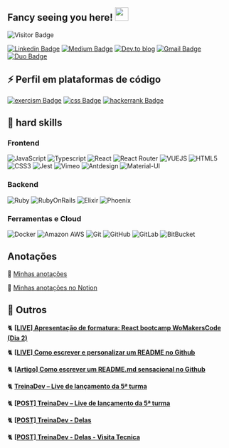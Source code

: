 ## Fancy seeing you here! <img src="https://raw.githubusercontent.com/aemmadi/aemmadi/master/wave.gif" width="30">

![Visitor Badge](https://visitor-badge.laobi.icu/badge?page_id=reginadiana.reginadiana)

[![Linkedin Badge](https://img.shields.io/badge/-linkedin-blue?style=for-the-badge&logo=Linkedin&logoColor=white&link=https://www.linkedin.com/in/diana-regina/)](https://www.linkedin.com/in/diana-regina/)
[![Medium Badge](https://img.shields.io/badge/-medium-black?style=for-the-badge&labelColor=000000&logo=Medium&link=https://medium.com/@dianareginadr19)](https://medium.com/@dianareginadr19)
[![Dev.to blog](https://img.shields.io/badge/dev.to-0A0A0A?style=for-the-badge&logo=dev.to&logoColor=white)](https://dev.to/reginadiana)
[![Gmail Badge](https://img.shields.io/badge/-gmail-c14438?style=for-the-badge&logo=Gmail&logoColor=white&link=mailto:dianareginadr19@gmail.com)](mailto:dianareginadr19@gmail.com)
[![Duo Badge](https://img.shields.io/badge/-duolingo-green?style=for-the-badge&labelColor=white&logo=Duolingo&link=https://www.duolingo.com/profile/reginadianasilva)](https://www.duolingo.com/profile/reginadianasilva)

## ⚡ Perfil em plataformas de código
[![exercism Badge](https://img.shields.io/badge/-exercism-violet?style=for-the-badge&logo=exercism&logoColor=white&link=https://exercism.org/profiles/reginadiana)](https://exercism.org/profiles/reginadiana)
[![css Badge](https://img.shields.io/badge/-cssbattle-yellow?style=for-the-badge&logo=css&logoColor=white&link=https://cssbattle.dev/player/dianaregina)](https://cssbattle.dev/player/dianaregina)
[![hackerrank Badge](https://img.shields.io/badge/-hackerrank-green?style=for-the-badge&logo=hackerrank&logoColor=white&link=https://www.hackerrank.com/profile/dianaregina22)](https://www.hackerrank.com/profile/dianaregina22)

## 💜 hard skills

### Frontend

![JavaScript](https://img.shields.io/badge/-JavaScript-lightyellow?style=for-the-badge&logo=javascript)
![Typescript](https://img.shields.io/badge/-Typescript-lightblue?style=for-the-badge&logo=typescript)
![React](https://img.shields.io/badge/-React-blue?style=for-the-badge&logo=react)
![React Router](https://img.shields.io/badge/-React%20Router-orange?style=for-the-badge&logo=react-router)
![VUEJS](https://img.shields.io/badge/-Vue-lightgreen?style=for-the-badge&logo=vue.js)
![HTML5](https://img.shields.io/badge/-HTML5-orange?style=for-the-badge&logo=html5&logoColor=white)
![CSS3](https://img.shields.io/badge/-CSS3-orange?style=for-the-badge&logo=css3)
![Jest](https://img.shields.io/badge/-Jest-red?style=for-the-badge&logo=jest)
![Vimeo](https://img.shields.io/badge/-Vimeo-blue?style=for-the-badge&logo=vimeo)
![Antdesign](https://img.shields.io/badge/-Antdesign-blue?style=for-the-badge&logo=antdesign)
![Material-UI](https://img.shields.io/badge/-MUI-lightblue?style=for-the-badge&logo=mui)

### Backend
![Ruby](https://img.shields.io/badge/-Ruby-red?style=for-the-badge&logo=ruby)
![RubyOnRails](https://img.shields.io/badge/-RubyOnRails-red?style=for-the-badge&logo=rubyonrails)
![Elixir](https://img.shields.io/badge/-Elixir-violet?style=for-the-badge&logo=elixir)
![Phoenix](https://img.shields.io/badge/-Phoenix-orange?style=for-the-badge&logo=elixir)

### Ferramentas e Cloud
![Docker](https://img.shields.io/badge/-Docker-lightblue?style=for-the-badge&logo=docker)
![Amazon AWS](https://img.shields.io/badge/Amazon%20AWS-232F3E?style=for-the-badge&logo=amazon-aws)
![Git](https://img.shields.io/badge/-Git-black?style=for-the-badge&logo=git)
![GitHub](https://img.shields.io/badge/-GitHub-181717?style=for-the-badge&logo=github)
![GitLab](https://img.shields.io/badge/-GitLab-FCA121?style=for-the-badge&logo=gitlab)
![BitBucket](https://img.shields.io/badge/-BitBucket-darkblue?style=for-the-badge&logo=bitbucket)

## Anotações

📁 [Minhas anotações](https://gist.github.com/reginadiana/4d3ab2afa9292940d06a2caf9cc4547c)

📁 [Minhas anotações no Notion](https://stormy-rodent-6fd.notion.site/Getting-Started-1517754124b1487d984b8b1b158d347c)

## 🦋 Outros

🐈 [**[LIVE] Apresentação de formatura: React bootcamp WoMakersCode (Dia 2)**](https://www.youtube.com/watch?v=K0mvk8zctoM)

🐈 [**[LIVE] Como escrever e personalizar um README no Github**](https://www.youtube.com/watch?v=2A_ebBA3jzM)

🐈 [**[Artigo] Como escrever um README.md sensacional no Github**](https://dev.to/reginadiana/como-escrever-um-readme-md-sensacional-no-github-4509)

🐈 [**TreinaDev – Live de lançamento da 5ª turma**](https://www.youtube.com/watch?v=7D_zafaq0RA&t=2124s)

🐈 [**[POST] TreinaDev – Live de lançamento da 5ª turma**](https://www.instagram.com/p/CGitDfqgEn1/)

🐈 [**[POST] TreinaDev - Delas**](https://www.instagram.com/p/CffMA3gvrMc/)

🐈 [**[POST] TreinaDev - Delas - Visita Tecnica**](https://www.instagram.com/p/ClPI0KsAdbw/)
